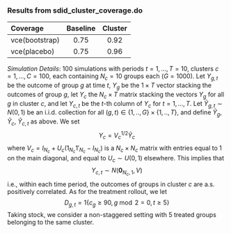 ### Results from sdid_cluster_coverage.do

Coverage | Baseline | Cluster |
:-------- | :--------: | :--------: |
vce(bootstrap)  | 0.75  | 0.92  |
vce(placebo)  | 0.75  | 0.96  |

_Simulation Details_: 100 simulations with periods $t = 1,..., T = 10$, clusters $c = 1, ..., C = 100$, each containing $N_c = 10$ groups each ($G = 1000$). Let $Y_{g,t}$ be the outcome of group $g$ at time $t$, $Y_g$ be the $1 \times T$ vector stacking the outcomes of group $g$, let $Y_c$ the $N_c \times T$ matrix stacking the vectors $Y_g$ for all $g$ in cluster $c$, and let $Y_{c,t}$ be the $t$-th column of $Y_c$ for $t = 1,..., T$. Let $\widetilde{Y}_{g,t} \sim N(0,1)$ be an i.i.d. collection for all $(g,t) \in \{1,..,G\} \times \{1,..,T\}$, and define $\widetilde{Y}_{g}$, $\widetilde{Y}_{c}$, $\widetilde{Y}_{c,t}$ as above. We set
$$
Y_c = V_c^{1/2} \widetilde{Y}_c
$$
where $V_c = I_{N_c} + U_c \left(1_{N_c}1'_{N_c} - I_{N_c}\right)$ is a $N_c \times N_c$ matrix with entries equal to 1 on the main diagonal, and equal to $U_c \sim U(0,1)$ elsewhere. This implies that 
$$
Y_{c,t} \sim N\left(\mathbf{0}_{N_c, 1}, V\right)
$$
i.e., within each time period, the outcomes of groups in cluster $c$ are a.s. positively correlated. 
As for the treatment rollout, we let 
$$
D_{g,t} = 1\{c_g \geq 90, g \bmod 2 = 0, t \geq 5\}
$$
Taking stock, we consider a non-staggered setting with 5 treated groups belonging to the same cluster.



